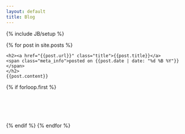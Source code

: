 ```yaml
---
layout: default
title: Blog
---
```


{% include JB/setup %}

{% for post in site.posts %}
<div class="post">
<i class="icon-post"></i>

    <h2><a href="{{post.url}}" class="title">{{post.title}}</a>
    <span class="meta_info">posted on {{post.date | date: "%d %B %Y"}}</span>
    </h2>
    {{post.content}}
</div>

{% if forloop.first %}
<script async src="//pagead2.googlesyndication.com/pagead/js/adsbygoogle.js"></script>
<!-- Blog - 60 - BnW -->
<ins class="adsbygoogle"
style="display:inline-block;width:468px;height:60px"
data-ad-client="ca-pub-0353610365188957"
data-ad-slot="8201832207"></ins>
<script>
(adsbygoogle = window.adsbygoogle || []).push({});
</script>
{% endif %}
{% endfor %}
